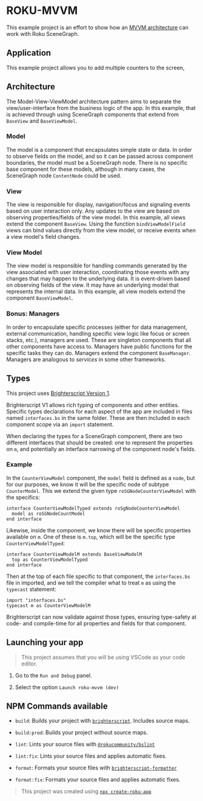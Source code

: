 # ROKU-MVVM

This example project is an effort to show how an [MVVM architecture](https://en.wikipedia.org/wiki/Model%E2%80%93view%E2%80%93viewmodel) can work with Roku SceneGraph.

## Application

This example project allows you to add multiple counters to the screen,

## Architecture

The Model-View-ViewModel architecture pattern aims to separate the view/user-interface from the business logic of the app.
In this example, that is achieved through using SceneGraph components that extend from `BaseView` and `BaseViewModel`.

### Model

The model is a component that encapsulates simple state or data. In order to observe fields on the model, and so it can be passed across component boundaries, the model must be a SceneGraph node. There is no specific base component for these models, although in many cases, the SceneGraph node `ContentNode` could be used.

### View

The view is responsible for display, navigation/focus and signaling events based on user interaction only. Any updates to the view are based on observing properties/fields of the view model. In this example, all views extend the component `BaseView`.
Using the function `bindViewModelField` views can bind values directly from the view model, or receive events when a view model's field changes.

### View Model

The view model is responsible for handling commands generated by the view associated with user interaction, coordinating those events with any changes that may happen to the underlying data. It is event-driven based on observing fields of the view. It may have an underlying model that represents the internal data. In this example, all view models extend the component `BaseViewModel`.

### Bonus: Managers

In order to encapsulate specific processes (either for data management, external communication, handling specific view logic like focus or screen stacks, etc.), managers are used. These are singleton components that all other components have access to. Managers have public functions for the specific tasks they can do. Managers extend the component `BaseManager`. Managers are analogous to _services_ in some other frameworks.

## Types

This project uses [Brighterscript Version 1](https://github.com/rokucommunity/brighterscript).

Brighterscript V1 allows rich typing of components and other entities. Specific types declarations for each aspect of the app are included in files named `interfaces.bs` in the same folder. These are then included in each component scope via an `import` statement.

When declaring the types for a SceneGraph component, there are two different interfaces that should be created:
one to represent the properties on `m`, and potentially an interface narrowing of the component node's fields.

### Example

In the `CounterViewModel` component, the `model` field is defined as a `node`, but for our purposes, we know it will be the specific node of subtype `CounterModel`. This we extend the given type `roSGNodeCounterViewModel` with the specifics:

```bs
interface CounterViewModelTyped extends roSgNodeCounterViewModel
  model as roSGNodeCountModel
end interface
```

Likewise, inside the component, we know there will be specific properties available on `m`. One of these is `m.top`, which will be the specific type `CounterViewModelTyped`:

```bs
interface CounterViewModelM extends BaseViewModelM
  top as CounterViewModelTyped
end interface
```

Then at the top of each file specific to that component, the `interfaces.bs` file in imported, and we tell the compiler what to treat `m` as using the `typecast` statement:

```bs
import "interfaces.bs"
typecast m as CounterViewModelM
```

Brighterscript can now validate against those types, ensuring type-safety at code- and compile-time for all properties and fields for that component.

## Launching your app

> This project assumes that you will be using VSCode as your code editor.

1. Go to the `Run and Debug` panel.

1. Select the option `Launch roku-mvvm (dev)`

## NPM Commands available

-   `build`: Builds your project with [`brighterscript`](https://github.com/rokucommunity/brighterscript). Includes source maps.

-   `build:prod`: Builds your project without source maps.

-   `lint`: Lints your source files with [`@rokucommunity/bslint`](https://github.com/rokucommunity/bslint)

-   `lint:fix`: Lints your source files and applies automatic fixes.

-   `format`: Formats your source files with [`brighterscript-formatter`](https://github.com/rokucommunity/brighterscript-formatter)

-   `format:fix`: Formats your source files and applies automatic fixes.

> This project was created using [`npx create-roku-app`](https://github.com/haystacknews/create-roku-app)
